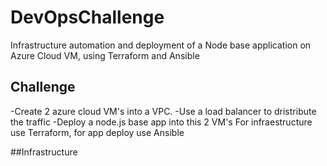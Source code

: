 # DevOpsChallenge
Infrastructure automation and deployment of a Node base application on Azure Cloud VM, using Terraform and Ansible

## Challenge

-Create 2  azure cloud VM's into a VPC.
-Use a load balancer to dristribute the traffic
-Deploy a node.js base app into this 2 VM's 
For infraestructure use Terraform, for app deploy use Ansible

##Infrastructure
